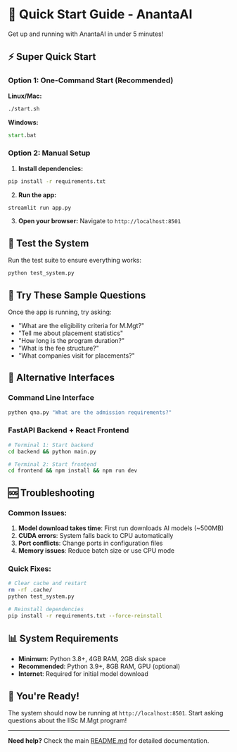 # 🚀 Quick Start Guide - AnantaAI

Get up and running with AnantaAI in under 5 minutes!

## ⚡ Super Quick Start

### Option 1: One-Command Start (Recommended)

**Linux/Mac:**
```bash
./start.sh
```

**Windows:**
```cmd
start.bat
```

### Option 2: Manual Setup

1. **Install dependencies:**
```bash
pip install -r requirements.txt
```

2. **Run the app:**
```bash
streamlit run app.py
```

3. **Open your browser:**
Navigate to `http://localhost:8501`

## 🧪 Test the System

Run the test suite to ensure everything works:

```bash
python test_system.py
```

## 🎯 Try These Sample Questions

Once the app is running, try asking:

- "What are the eligibility criteria for M.Mgt?"
- "Tell me about placement statistics"
- "How long is the program duration?"
- "What is the fee structure?"
- "What companies visit for placements?"

## 🔧 Alternative Interfaces

### Command Line Interface
```bash
python qna.py "What are the admission requirements?"
```

### FastAPI Backend + React Frontend
```bash
# Terminal 1: Start backend
cd backend && python main.py

# Terminal 2: Start frontend
cd frontend && npm install && npm run dev
```

## 🆘 Troubleshooting

### Common Issues:

1. **Model download takes time**: First run downloads AI models (~500MB)
2. **CUDA errors**: System falls back to CPU automatically
3. **Port conflicts**: Change ports in configuration files
4. **Memory issues**: Reduce batch size or use CPU mode

### Quick Fixes:

```bash
# Clear cache and restart
rm -rf .cache/
python test_system.py

# Reinstall dependencies
pip install -r requirements.txt --force-reinstall
```

## 📊 System Requirements

- **Minimum**: Python 3.8+, 4GB RAM, 2GB disk space
- **Recommended**: Python 3.9+, 8GB RAM, GPU (optional)
- **Internet**: Required for initial model download

## 🎉 You're Ready!

The system should now be running at `http://localhost:8501`. Start asking questions about the IISc M.Mgt program!

---

**Need help?** Check the main [README.md](README.md) for detailed documentation.
